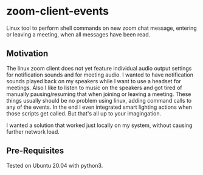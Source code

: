 # zoom-client-events
Linux tool to perform shell commands on new zoom chat message, entering or leaving a meeting, when all messages have been read.

## Motivation
The linux zoom client does not yet feature individual audio output settings for notification sounds and for meeting audio. I wanted to have notification sounds played back on my speakers while I want to use a headset for meetings. Also I like to listen to music on the speakers and got tired of manually pausing/resuming that when joining or leaving a meeting. These things usually should be no problem using linux, adding command calls to any of the events.
In the end I even integrated smart lighting actions when those scripts get called. But that's all up to your imagingation.

I wanted a solution that worked just locally on my system, without causing further network load.

## Pre-Requisites
Tested on Ubuntu 20.04 with python3.
